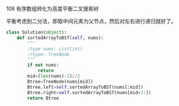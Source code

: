 108 有序数组转化为高度平衡二叉搜索树

平衡考虑到二分法，即取中间元素为父节点，然后对左右进行递归就好了。

```python
class Solution(object):
    def sortedArrayToBST(self, nums):
        """
        :type nums: List[int]
        :rtype: TreeNode
        """
        if not nums:
            return 
        mid=(len(nums)-1)//2
        Btree=TreeNode(nums[mid])
        Btree.left=self.sortedArrayToBST(nums[:mid])
        Btree.right=self.sortedArrayToBST(nums[mid+1:])
        return Btree
```


